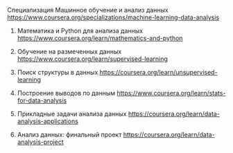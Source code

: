 Специализация Машинное обучение и анализ данных
https://www.coursera.org/specializations/machine-learning-data-analysis

1. Математика и Python для анализа данных
https://www.coursera.org/learn/mathematics-and-python

2. Обучение на размеченных данных
https://www.coursera.org/learn/supervised-learning

3. Поиск структуры в данных
https://coursera.org/learn/unsupervised-learning

4. Построение выводов по данным
https://www.coursera.org/learn/stats-for-data-analysis

5. Прикладные задачи анализа данных
https://coursera.org/learn/data-analysis-applications

6. Анализ данных: финальный проект
https://coursera.org/learn/data-analysis-project
